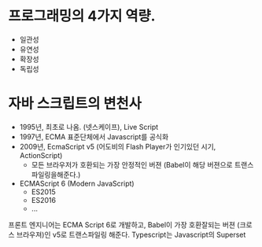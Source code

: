 # 프로그래밍의 4가지 역량.

- 일관성
- 유연성
- 확장성
- 독립성

# 자바 스크립트의 변천사

- 1995년, 최초로 나옴. (넷스케이프), Live Script
- 1997년, ECMA 표준단체에서 Javascript를 공식화
- 2009년, EcmaScript v5 (어도비의 Flash Player가 인기있던 시기, ActionScript)
  - 모든 브라우저가 호환되는 가장 안정적인 버젼 (Babel이 해당 버젼으로 트랜스파일링을해준다.)
- ECMAScript 6 (Modern JavaScript)
  - ES2015
  - ES2016
  - ...

프론트 엔지니어는 ECMA Script 6로 개발하고,
Babel이 가장 호환잘되는 버젼 (크로스 브라우져)인 v5로 트랜스파일링 해준다.
Typescript는 Javascript의 Superset
